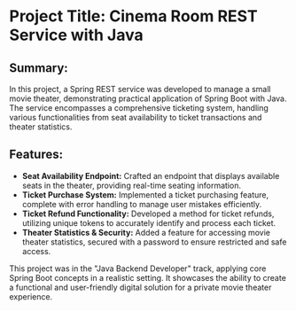 # Project Title: Cinema Room REST Service with Java

## Summary:
In this project, a Spring REST service was developed to manage a small movie theater, demonstrating practical application of Spring Boot with Java. The service encompasses a comprehensive ticketing system, handling various functionalities from seat availability to ticket transactions and theater statistics.

## Features:

* **Seat Availability Endpoint:** Crafted an endpoint that displays available seats in the theater, providing real-time seating information.
* **Ticket Purchase System:** Implemented a ticket purchasing feature, complete with error handling to manage user mistakes efficiently.
* **Ticket Refund Functionality:** Developed a method for ticket refunds, utilizing unique tokens to accurately identify and process each ticket.
* **Theater Statistics & Security:** Added a feature for accessing movie theater statistics, secured with a password to ensure restricted and safe access.

This project was in the "Java Backend Developer" track, applying core Spring Boot concepts in a realistic setting. It showcases the ability to create a functional and user-friendly digital solution for a private movie theater experience.





